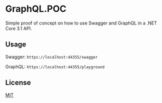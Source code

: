 # GraphQL.POC

Simple proof of concept on how to use Swagger and GraphQL in a .NET Core 3.1 API.

## Usage

Swagger: `https://localhost:44355/swagger`

GraphQL: `https://localhost:44355/playground`

## License
[MIT](https://choosealicense.com/licenses/mit/)
